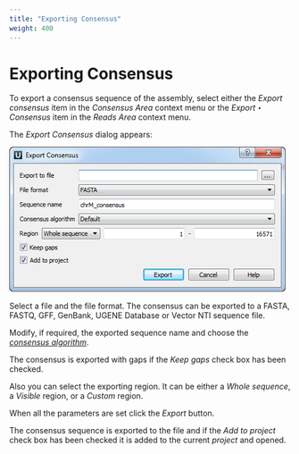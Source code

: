 ```yaml
---
title: "Exporting Consensus"
weight: 400
---
```



# Exporting Consensus

To export a consensus sequence of the assembly, select either the _Export consensus_ item in the _Consensus Area_ context menu or the _Export ‣ Consensus_ item in the _Reads Area_ context menu.

The _Export Consensus_ dialog appears:


![](/images/65929846/65929847.png)

Select a file and the file format. The consensus can be exported to a FASTA, FASTQ, GFF, GenBank, UGENE Database or Vector NTI sequence file.

Modify, if required, the exported sequence name and choose the [_consensus algorithm_](../consensus-sequence).

The consensus is exported with gaps if the _Keep gaps_ check box has been checked.

Also you can select the exporting region. It can be either a _Whole sequence_, a _Visible_ region, or a _Custom_ region.

When all the parameters are set click the _Export_ button.

The consensus sequence is exported to the file and if the _Add to project_ check box has been checked it is added to the current _project_ and opened.
